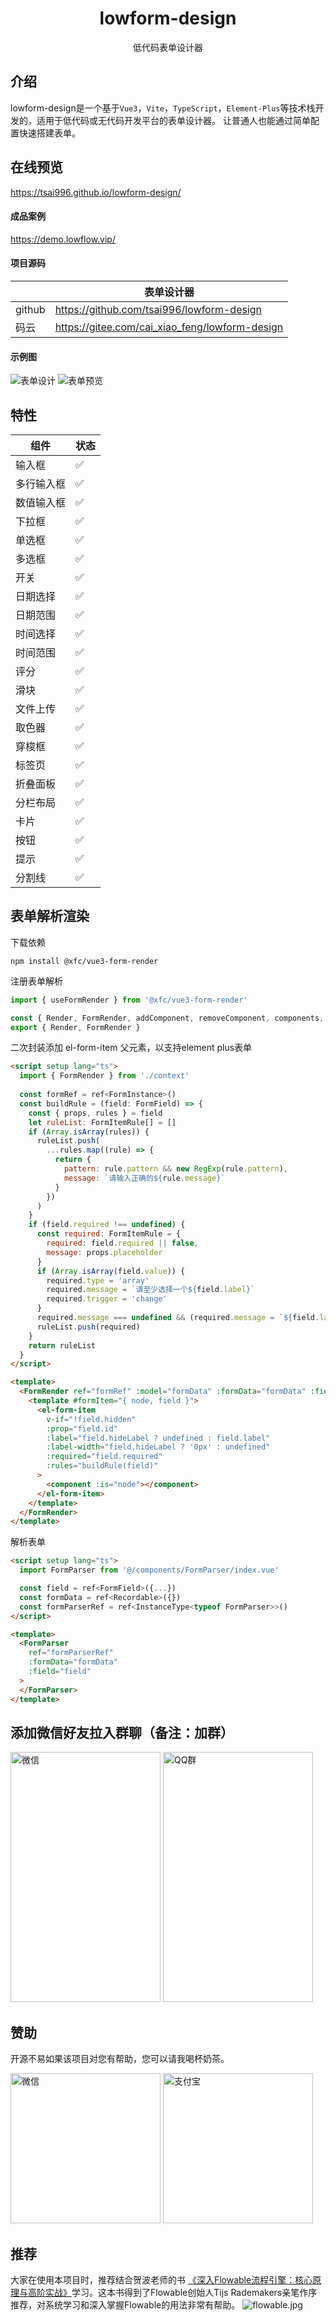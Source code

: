 <div align="center">
    <h1>lowform-design</h1>
    <p>低代码表单设计器</p>
</div>

## 介绍

lowform-design是一个基于`Vue3`，`Vite`，`TypeScript`，`Element-Plus`等技术栈开发的，适用于低代码或无代码开发平台的表单设计器。
让普通人也能通过简单配置快速搭建表单。 <br />

## 在线预览

https://tsai996.github.io/lowform-design/

#### 成品案例

https://demo.lowflow.vip/

#### 项目源码

|        | 表单设计器                                          |
|--------|------------------------------------------------|
| github | https://github.com/tsai996/lowform-design      |
| 码云     | https://gitee.com/cai_xiao_feng/lowform-design |

#### 示例图

<p>
    <img alt="表单设计" src="packages/lowform-design/public/form.png" style="display: inline-block"/>
    <img alt="表单预览" src="packages/lowform-design/public/preview.png" style="display: inline-block"/>
</p>

## 特性

| 组件    | 状态 |
|-------|----|
| 输入框   | ✅  |
| 多行输入框 | ✅  |
| 数值输入框 | ✅  |
| 下拉框   | ✅  |
| 单选框   | ✅  |
| 多选框   | ✅  |
| 开关    | ✅  |
| 日期选择  | ✅  |
| 日期范围  | ✅  |
| 时间选择  | ✅  |
| 时间范围  | ✅  |
| 评分    | ✅  |
| 滑块    | ✅  |
| 文件上传  | ✅  |
| 取色器   | ✅  |
| 穿梭框   | ✅  |
| 标签页   | ✅  |
| 折叠面板  | ✅  |
| 分栏布局  | ✅  |
| 卡片    | ✅  |
| 按钮    | ✅  |
| 提示    | ✅  |
| 分割线   | ✅  |

##  表单解析渲染
下载依赖
```shell
npm install @xfc/vue3-form-render
```
注册表单解析
```typescript
import { useFormRender } from '@xfc/vue3-form-render'

const { Render, FormRender, addComponent, removeComponent, components, hooks } = useFormRender()
export { Render, FormRender }
```
二次封装添加 el-form-item 父元素，以支持element plus表单
```html
<script setup lang="ts">
  import { FormRender } from './context'
  
  const formRef = ref<FormInstance>()
  const buildRule = (field: FormField) => {
    const { props, rules } = field
    let ruleList: FormItemRule[] = []
    if (Array.isArray(rules)) {
      ruleList.push(
        ...rules.map((rule) => {
          return {
            pattern: rule.pattern && new RegExp(rule.pattern),
            message: `请输入正确的${rule.message}`
          }
        })
      )
    }
    if (field.required !== undefined) {
      const required: FormItemRule = {
        required: field.required || false,
        message: props.placeholder
      }
      if (Array.isArray(field.value)) {
        required.type = 'array'
        required.message = `请至少选择一个${field.label}`
        required.trigger = 'change'
      }
      required.message === undefined && (required.message = `${field.label}不能为空`)
      ruleList.push(required)
    }
    return ruleList
  }
</script>

<template>
  <FormRender ref="formRef" :model="formData" :formData="formData" :field="field" v-bind="$attrs">
    <template #formItem="{ node, field }">
      <el-form-item
        v-if="!field.hidden"
        :prop="field.id"
        :label="field.hideLabel ? undefined : field.label"
        :label-width="field.hideLabel ? '0px' : undefined"
        :required="field.required"
        :rules="buildRule(field)"
      >
        <component :is="node"></component>
      </el-form-item>
    </template>
  </FormRender>
</template>
```
解析表单
```html
<script setup lang="ts">
  import FormParser from '@/components/FormParser/index.vue'

  const field = ref<FormField>({...})
  const formData = ref<Recordable>({})
  const formParserRef = ref<InstanceType<typeof FormParser>>()
</script>

<template>
  <FormParser
    ref="formParserRef"
    :formData="formData"
    :field="field"
  >
  </FormParser>
</template>
```
## 添加微信好友拉入群聊（备注：加群）
<p>
    <img alt="微信" src="packages/lowform-design/public/wx.jpg" width="240" height="400" style="display: inline-block"/>
    <img alt="QQ群" src="packages/lowform-design/public/qq_qun.jpg" width="240" height="400" style="display: inline-block"/>
</p>

## 赞助

开源不易如果该项目对您有帮助，您可以请我喝杯奶茶。
<p>
    <img alt="微信" src="packages/lowform-design/public/wxpay.png" height="240" width="240" style="display: inline-block"/>
    <img alt="支付宝" src="packages/lowform-design/public/alipay.png" height="240" width="240" style="display: inline-block"/>
</p>

## 推荐

大家在使用本项目时，推荐结合贺波老师的书
[《深入Flowable流程引擎：核心原理与高阶实战》](https://item.jd.com/14804836.html)学习。这本书得到了Flowable创始人Tijs Rademakers亲笔作序推荐，对系统学习和深入掌握Flowable的用法非常有帮助。
![flowable.jpg](public%2Fflowable.jpg)
